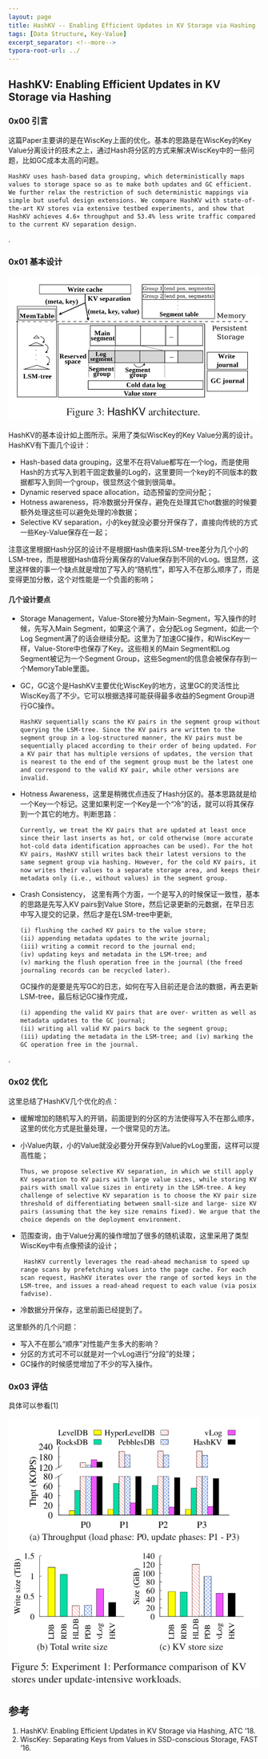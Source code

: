 ```yaml
---
layout: page
title: HashKV -- Enabling Efficient Updates in KV Storage via Hashing
tags: [Data Structure, Key-Value]
excerpt_separator: <!--more-->
typora-root-url: ../
---
```


## HashKV: Enabling Efficient Updates in KV Storage via Hashing

### 0x00 引言

  这篇Paper主要讲的是在WiscKey上面的优化。基本的思路是在WiscKey的Key Value分离设计的技术之上，通过Hash将分区的方式来解决WiscKey中的一些问题，比如GC成本太高的问题。

```
HashKV uses hash-based data grouping, which deterministically maps values to storage space so as to make both updates and GC efficient. We further relax the restriction of such deterministic mappings via simple but useful design extensions. We compare HashKV with state-of-the-art KV stores via extensive testbed experiments, and show that HashKV achieves 4.6× throughput and 53.4% less write traffic compared to the current KV separation design.
```

.

### 0x01 基本设计

  ![hashkv-arch](/assets/img/hashkv-arch.png)

HashKV的基本设计如上图所示。采用了类似WiscKey的Key Value分离的设计。HashKV有下面几个设计：

* Hash-based data grouping，这里不在将Value都写在一个log，而是使用Hash的方式写入到若干固定数量的Log的，这里要同一个key的不同版本的数据都写入到同一个group，很显然这个做到很简单。
* Dynamic reserved space allocation，动态预留的空间分配；
* Hotness awareness，将冷数据分开保存，避免在处理其它hot数据的时候要额外处理这些可以避免处理的冷数据；
* Selective KV separation，小的key就没必要分开保存了，直接向传统的方式一些Key-Value保存在一起；

注意这里根据Hash分区的设计不是根据Hash值来将LSM-tree差分为几个小的LSM-tree，而是根据Hash值将分离保存的Value保存到不同的vLog。很显然，这里这样做的事一个缺点就是增加了写入的“随机性”，即写入不在那么顺序了，而是变得更加分散，这个对性能是一个负面的影响；



#### 几个设计要点

* Storage Management，Value-Store被分为Main-Segment，写入操作的时候，先写入Main Segment，如果这个满了，会分配Log Segment，如此一个Log Segment满了的话会继续分配。这里为了加速GC操作，和WiscKey一样，Value-Store中也保存了Key。这些相关的Main Segment和Log Segment被记为一个Segment Group，这些Segment的信息会被保存存到一个MemoryTable里面。

* GC，GC这个是HashKV主要优化WiscKey的地方，这里GC的灵活性比WiscKey高了不少。它可以根据选择可能获得最多收益的Segment Group进行GC操作。

  ```
  HashKV sequentially scans the KV pairs in the segment group without querying the LSM-tree. Since the KV pairs are written to the segment group in a log-structured manner, the KV pairs must be sequentially placed according to their order of being updated. For a KV pair that has multiple versions of updates, the version that is nearest to the end of the segment group must be the latest one and correspond to the valid KV pair, while other versions are invalid.
  ```

* Hotness Awareness，这里是稍微优点违反了Hash分区的。基本思路就是给一个Key一个标记。这里如果判定一个Key是一个“冷”的话，就可以将其保存到一个其它的地方。判断思路：

  ```
  Currently, we treat the KV pairs that are updated at least once since their last inserts as hot, or cold otherwise (more accurate hot-cold data identification approaches can be used). For the hot KV pairs, HashKV still writes back their latest versions to the same segment group via hashing. However, for the cold KV pairs, it now writes their values to a separate storage area, and keeps their metadata only (i.e., without values) in the segment group.
  ```

* Crash Consistency， 这里有两个方面，一个是写入的时候保证一致性，基本的思路是先写入KV pairs到Value Store，然后记录更新的元数据，在早日志中写入提交的记录，然后才是在LSM-tree中更新,

  ```
  (i) flushing the cached KV pairs to the value store; 
  (ii) appending metadata updates to the write journal; 
  (iii) writing a commit record to the journal end; 
  (iv) updating keys and metadata in the LSM-tree; and 
  (v) marking the flush operation free in the journal (the freed journaling records can be recycled later).
  ```

  GC操作的是要是先写GC的日志，如何在写入目前还是合法的数据，再去更新LSM-tree，最后标记GC操作完成，

  ```
  (i) appending the valid KV pairs that are over- written as well as metadata updates to the GC journal;
  (ii) writing all valid KV pairs back to the segment group; 
  (iii) updating the metadata in the LSM-tree; and (iv) marking the GC operation free in the journal.
  ```

.

### 0x02 优化

这里总结了HashKV几个优化的点：

* 缓解增加的随机写入的开销，前面提到的分区的方法使得写入不在那么顺序，这里的优化方式是批量处理，一个很常见的方法。

* 小Value内联，小的Value就没必要分开保存到Value的vLog里面，这样可以提高性能；

  ```
  Thus, we propose selective KV separation, in which we still apply KV separation to KV pairs with large value sizes, while storing KV pairs with small value sizes in entirety in the LSM-tree. A key challenge of selective KV separation is to choose the KV pair size threshold of differentiating between small-size and large- size KV pairs (assuming that the key size remains fixed). We argue that the choice depends on the deployment environment.
  ```

* 范围查询，由于Value分离的操作增加了很多的随机读取，这里采用了类型WiscKey中有点像预读的设计；

  ```
   HashKV currently leverages the read-ahead mechanism to speed up range scans by prefetching values into the page cache. For each scan request, HashKV iterates over the range of sorted keys in the LSM-tree, and issues a read-ahead request to each value (via posix fadvise).
  ```

* 冷数据分开保存，这里前面已经提到了。

这里额外的几个问题：

* 写入不在那么“顺序”对性能产生多大的影响？
* 分区的方式可不可以就是对一个vLog进行“分段”的处理；
* GC操作的时候感觉增加了不少的写入操作。

### 0x03 评估

具体可以参看[1]

![hashkv-perf](/assets/img/hashkv-perf.png)

## 参考

1. HashKV: Enabling Efficient Updates in KV Storage via Hashing, ATC ’18.
2. WiscKey: Separating Keys from Values in SSD-conscious Storage, FAST ’16.
